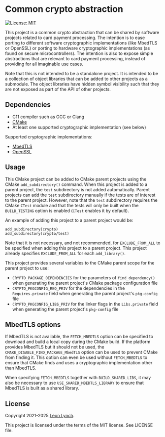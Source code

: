 Common crypto abstraction
=========================

[![License: MIT](https://img.shields.io/github/license/openemv/crypto)](https://opensource.org/licenses/MIT)

This project is a common crypto abstraction that can be shared by software
projects related to card payment processing. The intention is to ease porting
to different software cryptographic implementations (like MbedTLS or OpenSSL)
or porting to hardware cryptographic implementations (as found on secure
microcontrollers). The intention is also to expose simple abstractions that
are relevant to card payment processing, instead of providing for all
imaginable use cases.

Note that this is not intended to be a standalone project. It is intended to
be a collection of object libraries that can be added to other projects as a
submodule. The object libraries have hidden symbol visibility such that they
are not exposed as part of the API of other projects.

Dependencies
------------

* C11 compiler such as GCC or Clang
* [CMake](https://cmake.org/)
* At least one supported cryptographic implementation (see below)

Supported cryptographic implementations:
* [MbedTLS](https://github.com/Mbed-TLS/mbedtls)
* [OpenSSL](https://www.openssl.org/)

Usage
-----

This CMake project can be added to CMake parent projects using the CMake
`add_subdirectory()` command. When this project is added to a parent project,
the `test` subdirectory is not added automatically. Parent projects can add
the `test` subdirectory manually if the tests are of interest to the parent
project. However, note that the `test` subdirectory requires the CMake `CTest`
module and that the tests will only be built when the `BUILD_TESTING` option
is enabled (`CTest` enables it by default).

An example of adding this project to a parent project would be:
```
add_subdirectory(crypto)
add_subdirectory(crypto/test)
```

Note that it is not necessary, and not recommended, for `EXCLUDE_FROM_ALL` to
be specified when adding this project to a parent project. This project
already specifies `EXCLUDE_FROM_ALL` for each `add_library()`.

This project provides several variables to the CMake parent scope for the
parent project to use:
* `CRYPTO_PACKAGE_DEPENDENCIES` for the parameters of `find_dependency()` when
  generating the parent project's CMake package configuration file
* `CRYPTO_PKGCONFIG_REQ_PRIV` for the dependencies in the `Requires.private`
  field when generating the parent project's `pkg-config` file
* `CRYPTO_PKGCONFIG_LIBS_PRIV` for the linker flags in the `Libs.private` field
  when generating the parent project's `pkg-config` file

MbedTLS options
---------------

If MbedTLS is not available, the `FETCH_MBEDTLS` option can be specified to
download and build a local copy during the CMake build. If the platform
provides MbedTLS but it should not be used, the
`CMAKE_DISABLE_FIND_PACKAGE_MbedTLS` option can be used to prevent CMake from
finding it. This option can even be used without `FETCH_MBEDTLS` to ensure that
CMake finds and uses a cryptographic implementation other than MbedTLS.

When specifying `FETCH_MBEDTLS` together with `BUILD_SHARED_LIBS`, it may also
be necessary to use `USE_SHARED_MBEDTLS_LIBRARY` to ensure that MbedTLS is
built as a shared library.

License
-------

Copyright 2021-2025 [Leon Lynch](https://github.com/leonlynch).

This project is licensed under the terms of the MIT license. See LICENSE file.
